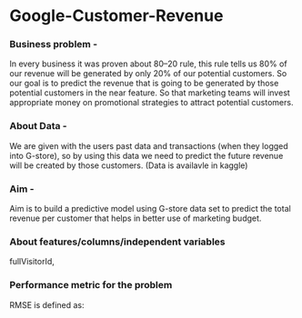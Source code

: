 #   Google-Customer-Revenue

### Business problem - 
In every business it was proven about 80–20 rule, this rule tells us 80% of our revenue will be generated by only 20% of our potential customers. So our goal is to predict the revenue that is going to be generated by those potential customers in the near feature. So that marketing teams will invest appropriate money on promotional strategies to attract potential customers.

### About Data - 
We are given with the users past data and transactions (when they logged into G-store), so by using this data we need to predict the future revenue will be created by those customers. (Data is availavle in kaggle)

### Aim - 
Aim is to build a predictive model using G-store data set to predict the total revenue per customer that helps in better use of marketing budget.

### About features/columns/independent variables
fullVisitorId, 

### Performance metric for the problem
RMSE is defined as:

